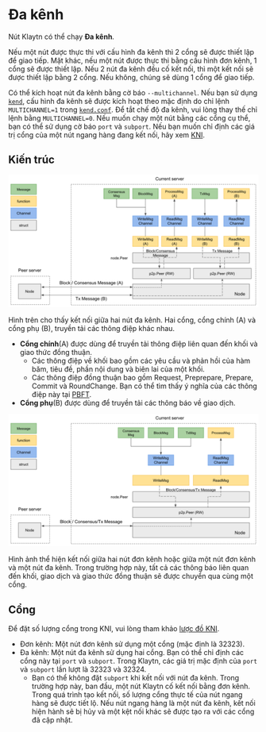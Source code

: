 # Đa kênh <a id="multi-channel"></a>

Nút Klaytn có thể chạy **Đa kênh**.

Nếu một nút được thực thi với cấu hình đa kênh thì 2 cổng sẽ được thiết lập để giao tiếp. Mặt khác, nếu một nút được thực thi bằng cấu hình đơn kênh, 1 cổng sẽ được thiết lập. Nếu 2 nút đa kênh đều cố kết nối, thì một kết nối sẽ được thiết lập bằng 2 cổng. Nếu không, chúng sẽ dùng 1 cổng để giao tiếp.

Có thể kích hoạt nút đa kênh bằng cờ báo `--multichannel`. Nếu bạn sử dụng [`kend`](./../../installation-guide/deployment/endpoint-node/installation-guide/startup-the-en.md), cấu hình đa kênh sẽ được kích hoạt theo mặc định do chỉ lệnh `MULTICHANNEL=1` trong [`kend.conf`](./../../installation-guide/deployment/endpoint-node/installation-guide/configuration.md). Để tắt chế độ đa kênh, vui lòng thay thế chỉ lệnh bằng `MULTICHANNEL=0`. Nếu muốn chạy một nút bằng các cổng cụ thể, bạn có thể sử dụng cờ báo `port` và `subport`. Nếu bạn muốn chỉ định các giá trị cổng của một nút ngang hàng đang kết nối, hãy xem [KNI](./kni.md).

## Kiến trúc <a id="architecture"></a>

![Máy chủ đa kênh](../images/multichannel.png)

Hình trên cho thấy kết nối giữa hai nút đa kênh. Hai cổng, cổng chính (A) và cổng phụ (B), truyền tải các thông điệp khác nhau.
* **Cổng chính**(A) được dùng để truyền tải thông điệp liên quan đến khối và giao thức đồng thuận.
  * Các thông điệp về khối bao gồm các yêu cầu và phản hồi của hàm băm, tiêu đề, phần nội dung và biên lai của một khối.
  * Các thông điệp đồng thuận bao gồm Request, Preprepare, Prepare, Commit và RoundChange. Bạn có thể tìm thấy ý nghĩa của các thông điệp này tại [PBFT](./consensus-mechanism.md#pbft-practical-byzantine-fault-tolerance).
* **Cổng phụ**(B) được dùng để truyền tải các thông báo về giao dịch.

![Máy chủ đơn kênh](../images/singlechannel.png)

Hình ảnh thể hiện kết nối giữa hai nút đơn kênh hoặc giữa một nút đơn kênh và một nút đa kênh. Trong trường hợp này, tất cả các thông báo liên quan đến khối, giao dịch và giao thức đồng thuận sẽ được chuyển qua cùng một cổng.

## Cổng  <a id="multichannel-port"></a>

Để đặt số lượng cổng trong KNI, vui lòng tham khảo [lược đồ KNI](./kni.md).
* Đơn kênh: Một nút đơn kênh sử dụng một cổng (mặc định là 32323).
* Đa kênh: Một nút đa kênh sử dụng hai cổng. Bạn có thể chỉ định các cổng này tại `port` và `subport`. Trong Klaytn, các giá trị mặc định của `port` và `subport` lần lượt là 32323 và 32324.
    * Bạn có thể không đặt `subport` khi kết nối với nút đa kênh. Trong trường hợp này, ban đầu, một nút Klaytn cố kết nối bằng đơn kênh. Trong quá trình tạo kết nối, số lượng cổng thực tế của nút ngang hàng sẽ được tiết lộ. Nếu nút ngang hàng là một nút đa kênh, kết nối hiện hành sẽ bị hủy và một kệt nối khác sẽ được tạo ra với các cổng đã cập nhật.
